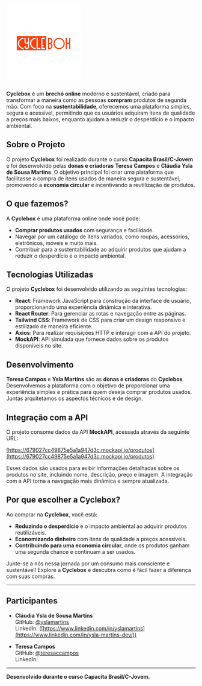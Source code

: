 # <img src="./public/CycleBox_LOGO_1.png" alt="Logo da Cyclebox" width="200" />

**Cyclebox** é um **brechó online** moderno e sustentável, criado para transformar a maneira como as pessoas **compram** produtos de segunda mão. Com foco na **sustentabilidade**, oferecemos uma plataforma simples, segura e acessível, permitindo que os usuários adquiram itens de qualidade a preços mais baixos, enquanto ajudam a reduzir o desperdício e o impacto ambiental.

## Sobre o Projeto

O projeto **Cyclebox** foi realizado durante o curso **Capacita Brasil/C-Jovem** e foi desenvolvido pelas **donas e criadoras** **Teresa Campos** e **Cláudia Ysla de Sousa Martins**. O objetivo principal foi criar uma plataforma que facilitasse a compra de itens usados de maneira segura e sustentável, promovendo a **economia circular** e incentivando a reutilização de produtos.

## O que fazemos?

A **Cyclebox** é uma plataforma online onde você pode:

- **Comprar produtos usados** com segurança e facilidade.
- Navegar por um catálogo de itens variados, como roupas, acessórios, eletrônicos, móveis e muito mais.
- Contribuir para a sustentabilidade ao adquirir produtos que ajudam a reduzir o desperdício e o impacto ambiental.

## Tecnologias Utilizadas

O projeto **Cyclebox** foi desenvolvido utilizando as seguintes tecnologias:

- **React**: Framework JavaScript para construção da interface de usuário, proporcionando uma experiência dinâmica e interativa.
- **React Router**: Para gerenciar as rotas e navegação entre as páginas.
- **Tailwind CSS**: Framework de CSS para criar um design responsivo e estilizado de maneira eficiente.
- **Axios**: Para realizar requisições HTTP e interagir com a API do projeto.
- **MockAPI**: API simulada que fornece dados sobre os produtos disponíveis no site.

## Desenvolvimento

**Teresa Campos** e **Ysla Martins** são as **donas e criadoras** do **Cyclebox**. Desenvolvemos a plataforma com o objetivo de proporcionar uma experiência simples e prática para quem deseja comprar produtos usados. Juntas arquitetamos os aspectos técnicos e de design.

## Integração com a API

O projeto consome dados da API **MockAPI**, acessada através da seguinte URL:

[https://679027cc49875e5a1a947d3c.mockapi.io/produtos](https://679027cc49875e5a1a947d3c.mockapi.io/produtos)

Esses dados são usados para exibir informações detalhadas sobre os produtos no site, incluindo nome, descrição, preço e imagem. A integração com a API torna a navegação mais dinâmica e sempre atualizada.

## Por que escolher a Cyclebox?

Ao comprar na **Cyclebox**, você está:

- **Reduzindo o desperdício** e o impacto ambiental ao adquirir produtos reutilizáveis.
- **Economizando dinheiro** com itens de qualidade a preços acessíveis.
- **Contribuindo para uma economia circular**, onde os produtos ganham uma segunda chance e continuam a ser usados.

Junte-se a nós nessa jornada por um consumo mais consciente e sustentável! Explore a **Cyclebox** e descubra como é fácil fazer a diferença com suas compras.

---

## Participantes

- **Cláudia Ysla de Sousa Martins**  
  GitHub: [@yslamartins](https://github.com/yslamartins)  
  LinkedIn: ([https://www.linkedin.com/in/yslamartins](https://www.linkedin.com/in/ysla-martins-dev/))

- **Teresa Campos**  
  GitHub: [@teresaccampos](https://github.com/teresaccampos)  
  LinkedIn: 

---

**Desenvolvido durante o curso Capacita Brasil/C-Jovem.**
